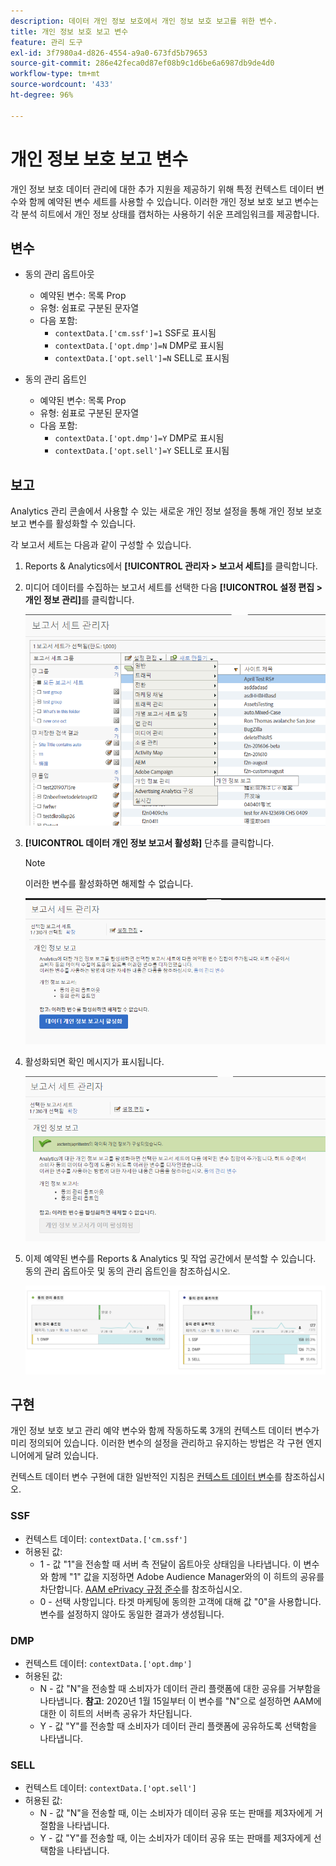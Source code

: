 ```yaml
---
description: 데이터 개인 정보 보호에서 개인 정보 보호 보고를 위한 변수.
title: 개인 정보 보호 보고 변수
feature: 관리 도구
exl-id: 3f7980a4-d826-4554-a9a0-673fd5b79653
source-git-commit: 286e42feca0d87ef08b9c1d6be6a6987db9de4d0
workflow-type: tm+mt
source-wordcount: '433'
ht-degree: 96%

---
```


# 개인 정보 보호 보고 변수

개인 정보 보호 데이터 관리에 대한 추가 지원을 제공하기 위해 특정 컨텍스트 데이터 변수와 함께 예약된 변수 세트를 사용할 수 있습니다.
이러한 개인 정보 보호 보고 변수는 각 분석 히트에서 개인 정보 상태를 캡처하는 사용하기 쉬운 프레임워크를 제공합니다.

## 변수

* 동의 관리 옵트아웃
   * 예약된 변수: 목록 Prop
   * 유형: 쉼표로 구분된 문자열
   * 다음 포함:
      * `contextData.['cm.ssf']=1` SSF로 표시됨
      * `contextData.['opt.dmp']=N` DMP로 표시됨
      * `contextData.['opt.sell']=N` SELL로 표시됨

* 동의 관리 옵트인
   * 예약된 변수: 목록 Prop
   * 유형: 쉼표로 구분된 문자열
   * 다음 포함:
      * `contextData.['opt.dmp']=Y` DMP로 표시됨
      * `contextData.['opt.sell']=Y` SELL로 표시됨

## 보고

Analytics 관리 콘솔에서 사용할 수 있는 새로운 개인 정보 설정을 통해 개인 정보 보호 보고 변수를 활성화할 수 있습니다.

각 보고서 세트는 다음과 같이 구성할 수 있습니다.
1. Reports &amp; Analytics에서 **[!UICONTROL 관리자 > 보고서 세트]**&#x200B;를 클릭합니다.
1. 미디어 데이터를 수집하는 보고서 세트를 선택한 다음 **[!UICONTROL 설정 편집 > 개인 정보 관리]**&#x200B;를 클릭합니다.

   ![](assets/rsm-privacy-select.png)

1. **[!UICONTROL 데이터 개인 정보 보고서 활성화]** 단추를 클릭합니다.

   >[!NOTE]
   >
   >이러한 변수를 활성화하면 해제할 수 없습니다.

   ![](assets/rsm-privacy-enable.png)

1. 활성화되면 확인 메시지가 표시됩니다.

   ![](assets/rsm-privacy-config.png)

1. 이제 예약된 변수를 Reports &amp; Analytics 및 작업 공간에서 분석할 수 있습니다. 동의 관리 옵트아웃 및 동의 관리 옵트인을 참조하십시오.

   ![](assets/consent-management.png)

## 구현

개인 정보 보호 보고 관리 예약 변수와 함께 작동하도록 3개의 컨텍스트 데이터 변수가 미리 정의되어 있습니다.  이러한 변수의 설정을 관리하고 유지하는 방법은 각 구현 엔지니어에게 달려 있습니다.

컨텍스트 데이터 변수 구현에 대한 일반적인 지침은 [컨텍스트 데이터 변수](https://experienceleague.adobe.com/docs/analytics/implementation/javascript-implementation/variables-analytics-reporting/context-data-variables.html)를 참조하십시오.

### SSF

* 컨텍스트 데이터: `contextData.['cm.ssf']`
* 허용된 값:
   * 1 - 값 &quot;1&quot;을 전송할 때 서버 측 전달이 옵트아웃 상태임을 나타냅니다. 이 변수와 함께 &quot;1&quot; 값을 지정하면 Adobe Audience Manager와의 이 히트의 공유를 차단합니다. [AAM ePrivacy 규정 준수](https://experienceleague.adobe.com/docs/analytics/integration/audience-analytics/audience-analytics-workflow/ssf-gdpr.html)를 참조하십시오.
   * 0 - 선택 사항입니다. 타겟 마케팅에 동의한 고객에 대해 값 &quot;0&quot;을 사용합니다. 변수를 설정하지 않아도 동일한 결과가 생성됩니다.

### DMP

* 컨텍스트 데이터: `contextData.['opt.dmp']`
* 허용된 값:
   * N - 값 &quot;N&quot;을 전송할 때 소비자가 데이터 관리 플랫폼에 대한 공유를 거부함을 나타냅니다.  **참고**: 2020년 1월 15일부터 이 변수를 &quot;N&quot;으로 설정하면 AAM에 대한 이 히트의 서버측 공유가 차단됩니다.
   * Y - 값 &quot;Y&quot;를 전송할 때 소비자가 데이터 관리 플랫폼에 공유하도록 선택함을 나타냅니다.

### SELL

* 컨텍스트 데이터: `contextData.['opt.sell']`
* 허용된 값:
   * N - 값 &quot;N&quot;을 전송할 때, 이는 소비자가 데이터 공유 또는 판매를 제3자에게 거절함을 나타냅니다.
   * Y - 값 &quot;Y&quot;를 전송할 때, 이는 소비자가 데이터 공유 또는 판매를 제3자에게 선택함을 나타냅니다.
